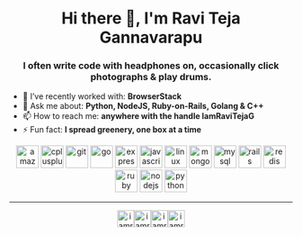 <!--
### Hi there 👋

**IamRaviTejaG/IamRaviTejaG** is a ✨ _special_ ✨ repository because its `README.md` (this file) appears on your GitHub profile.

Here are some ideas to get you started:

- 🔭 I’m currently working on ...
- 🌱 I’m currently learning ...
- 👯 I’m looking to collaborate on ...
- 🤔 I’m looking for help with ...
- 💬 Ask me about ...
- 📫 How to reach me: ...
- 😄 Pronouns: ...
- ⚡ Fun fact: ...
-->



<h1 align="center">Hi there 👋, I'm Ravi Teja Gannavarapu</h1>
<h3 align="center">I often write code with headphones on, occasionally click photographs & play drums. </h3>

- 🔭 I’ve recently worked with: **BrowserStack**
- 💬 Ask me about: **Python, NodeJS, Ruby-on-Rails, Golang & C++**
- 📫 How to reach me: **anywhere with the handle IamRaviTejaG**
- ⚡ Fun fact: **I spread greenery, one box at a time**

<p align="center"><img src=https://konpa.github.io/devicon/devicon.git/icons/amazonwebservices/amazonwebservices-original.svg alt=amazonwebservices width="40" height="40"/> <img src=https://konpa.github.io/devicon/devicon.git/icons/cplusplus/cplusplus-original.svg alt=cplusplus width="40" height="40"/> <img src=https://konpa.github.io/devicon/devicon.git/icons/git/git-original.svg alt=git width="40" height="40"/> <img src=https://konpa.github.io/devicon/devicon.git/icons/go/go-original.svg alt=go width="40" height="40"/> <img src=https://konpa.github.io/devicon/devicon.git/icons/express/express-original.svg alt=express width="40" height="40"/> <img src=https://konpa.github.io/devicon/devicon.git/icons/javascript/javascript-plain.svg alt=javascript width="40" height="40"/> <img src=https://konpa.github.io/devicon/devicon.git/icons/linux/linux-original.svg alt=linux width="40" height="40"/> <img src=https://konpa.github.io/devicon/devicon.git/icons/mongodb/mongodb-original-wordmark.svg alt=mongodb width="40" height="40"/> <img src=https://konpa.github.io/devicon/devicon.git/icons/mysql/mysql-plain.svg alt=mysql width="40" height="40"/> <img src=https://konpa.github.io/devicon/devicon.git/icons/rails/rails-plain-wordmark.svg alt=rails width="40" height="40"/> <img src=https://konpa.github.io/devicon/devicon.git/icons/redis/redis-original-wordmark.svg alt=redis width="40" height="40"/> <img src=https://konpa.github.io/devicon/devicon.git/icons/ruby/ruby-original.svg alt=ruby width="40" height="40"/> <img src=https://konpa.github.io/devicon/devicon.git/icons/nodejs/nodejs-original.svg alt=nodejs width="40" height="40"/> <img src=https://konpa.github.io/devicon/devicon.git/icons/python/python-original.svg alt=python width="40" height="40"/></p>

---

<p align="center">
<a href=https://twitter.com/iamravitejag target="blank"><img align="center" src=https://cdn.jsdelivr.net/npm/simple-icons@3.0.1/icons/twitter.svg alt="iamravitejag" height="30" width="30" /></a><span width='30px'/><a href=https://linkedin.com/in/iamravitejag target="blank"><img align="center" src=https://cdn.jsdelivr.net/npm/simple-icons@3.0.1/icons/linkedin.svg alt="iamravitejag" height="30" width="30" /></a><span width='30px'/><a href=https://fb.com/iamravitejag target="blank"><img align="center" src=https://cdn.jsdelivr.net/npm/simple-icons@3.0.1/icons/facebook.svg alt="iamravitejag" height="30" width="30" /></a><span width='30px'/><a href=https://instagram.com/iamravitejag target="blank"><img align="center" src=https://cdn.jsdelivr.net/npm/simple-icons@3.0.1/icons/instagram.svg alt="iamravitejag" height="30" width="30" /></a>
</span>
